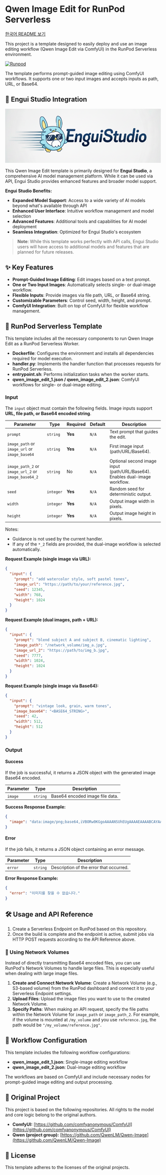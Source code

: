 # Qwen Image Edit for RunPod Serverless
[한국어 README 보기](README_kr.md)

This project is a template designed to easily deploy and use an image editing workflow (Qwen Image Edit via ComfyUI) in the RunPod Serverless environment.

[![Runpod](https://api.runpod.io/badge/wlsdml1114/qwen_image_edit)](https://console.runpod.io/hub/wlsdml1114/qwen_image_edit)

The template performs prompt-guided image editing using ComfyUI workflows. It supports one or two input images and accepts inputs as path, URL, or Base64.

## 🎨 Engui Studio Integration

[![EnguiStudio](https://raw.githubusercontent.com/wlsdml1114/Engui_Studio/main/assets/banner.png)](https://github.com/wlsdml1114/Engui_Studio)

This Qwen Image Edit template is primarily designed for **Engui Studio**, a comprehensive AI model management platform. While it can be used via API, Engui Studio provides enhanced features and broader model support.

**Engui Studio Benefits:**
- **Expanded Model Support**: Access to a wide variety of AI models beyond what's available through API
- **Enhanced User Interface**: Intuitive workflow management and model selection
- **Advanced Features**: Additional tools and capabilities for AI model deployment
- **Seamless Integration**: Optimized for Engui Studio's ecosystem

> **Note**: While this template works perfectly with API calls, Engui Studio users will have access to additional models and features that are planned for future releases.

## ✨ Key Features

*   **Prompt-Guided Image Editing**: Edit images based on a text prompt.
*   **One or Two Input Images**: Automatically selects single- or dual-image workflow.
*   **Flexible Inputs**: Provide images via file path, URL, or Base64 string.
*   **Customizable Parameters**: Control seed, width, height, and prompt.
*   **ComfyUI Integration**: Built on top of ComfyUI for flexible workflow management.

## 🚀 RunPod Serverless Template

This template includes all the necessary components to run Qwen Image Edit as a RunPod Serverless Worker.

*   **Dockerfile**: Configures the environment and installs all dependencies required for model execution.
*   **handler.py**: Implements the handler function that processes requests for RunPod Serverless.
*   **entrypoint.sh**: Performs initialization tasks when the worker starts.
*   **qwen_image_edit_1.json / qwen_image_edit_2.json**: ComfyUI workflows for single- or dual-image editing.

### Input

The `input` object must contain the following fields. Image inputs support **URL, file path, or Base64 encoded string**.

| Parameter | Type | Required | Default | Description |
| --- | --- | --- | --- | --- |
| `prompt` | `string` | **Yes** | `N/A` | Text prompt that guides the edit. |
| `image_path` or `image_url` or `image_base64` | `string` | **Yes** | `N/A` | First image input (path/URL/Base64). |
| `image_path_2` or `image_url_2` or `image_base64_2` | `string` | No | `N/A` | Optional second image input (path/URL/Base64). Enables dual-image workflow. |
| `seed` | `integer` | **Yes** | `N/A` | Random seed for deterministic output. |
| `width` | `integer` | **Yes** | `N/A` | Output image width in pixels. |
| `height` | `integer` | **Yes** | `N/A` | Output image height in pixels. |

Notes:
- Guidance is not used by the current handler.
- If any of the `*_2` fields are provided, the dual-image workflow is selected automatically.

**Request Example (single image via URL):**

```json
{
  "input": {
    "prompt": "add watercolor style, soft pastel tones",
    "image_url": "https://path/to/your/reference.jpg",
    "seed": 12345,
    "width": 768,
    "height": 1024
  }
}
```

**Request Example (dual images, path + URL):**

```json
{
  "input": {
    "prompt": "blend subject A and subject B, cinematic lighting",
    "image_path": "/network_volume/img_a.jpg",
    "image_url_2": "https://path/to/img_b.jpg",
    "seed": 7777,
    "width": 1024,
    "height": 1024
  }
}
```

**Request Example (single image via Base64):**

```json
{
  "input": {
    "prompt": "vintage look, grain, warm tones",
    "image_base64": "<BASE64_STRING>",
    "seed": 42,
    "width": 512,
    "height": 512
  }
}
```

### Output

#### Success

If the job is successful, it returns a JSON object with the generated image Base64 encoded.

| Parameter | Type | Description |
| --- | --- | --- |
| `image` | `string` | Base64 encoded image file data. |

**Success Response Example:**

```json
{
  "image": "data:image/png;base64,iVBORw0KGgoAAAANSUhEUgAAAAEAAAABCAYAAAAfFcSJAAAADUlEQVR42mNkYPhfDwAChwGA60e6kgAAAABJRU5ErkJggg=="
}
```

#### Error

If the job fails, it returns a JSON object containing an error message.

| Parameter | Type | Description |
| --- | --- | --- |
| `error` | `string` | Description of the error that occurred. |

**Error Response Example:**

```json
{
  "error": "이미지를 찾을 수 없습니다."
}
```

## 🛠️ Usage and API Reference

1.  Create a Serverless Endpoint on RunPod based on this repository.
2.  Once the build is complete and the endpoint is active, submit jobs via HTTP POST requests according to the API Reference above.

### 📁 Using Network Volumes

Instead of directly transmitting Base64 encoded files, you can use RunPod's Network Volumes to handle large files. This is especially useful when dealing with large image files.

1.  **Create and Connect Network Volume**: Create a Network Volume (e.g., S3-based volume) from the RunPod dashboard and connect it to your Serverless Endpoint settings.
2.  **Upload Files**: Upload the image files you want to use to the created Network Volume.
3.  **Specify Paths**: When making an API request, specify the file paths within the Network Volume for `image_path` or `image_path_2`. For example, if the volume is mounted at `/my_volume` and you use `reference.jpg`, the path would be `"/my_volume/reference.jpg"`.

## 🔧 Workflow Configuration

This template includes the following workflow configurations:

*   **qwen_image_edit_1.json**: Single-image editing workflow
*   **qwen_image_edit_2.json**: Dual-image editing workflow

The workflows are based on ComfyUI and include necessary nodes for prompt-guided image editing and output processing.

## 🙏 Original Project

This project is based on the following repositories. All rights to the model and core logic belong to the original authors.

*   **ComfyUI:** [https://github.com/comfyanonymous/ComfyUI](https://github.com/comfyanonymous/ComfyUI)
*   **Qwen (project group):** [https://github.com/QwenLM/Qwen-Image](https://github.com/QwenLM/Qwen-Image)

## 📄 License

This template adheres to the licenses of the original projects.
